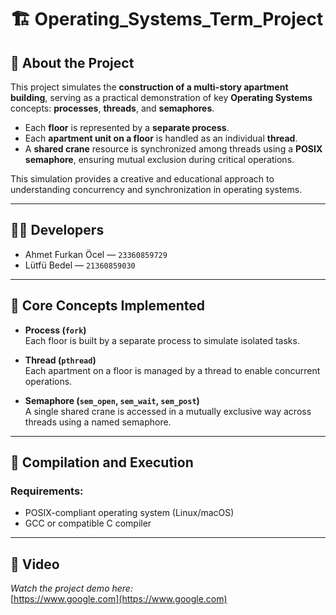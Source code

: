 # 🏗️ Operating_Systems_Term_Project

## 📌 About the Project

This project simulates the **construction of a multi-story apartment building**, serving as a practical demonstration of key **Operating Systems** concepts: **processes**, **threads**, and **semaphores**.

- Each **floor** is represented by a **separate process**.
- Each **apartment unit on a floor** is handled as an individual **thread**.
- A **shared crane** resource is synchronized among threads using a **POSIX semaphore**, ensuring mutual exclusion during critical operations.

This simulation provides a creative and educational approach to understanding concurrency and synchronization in operating systems.

---

## 👨‍💻 Developers

- Ahmet Furkan Öcel — `23360859729`  
- Lütfü Bedel — `21360859030`

---

## 🧠 Core Concepts Implemented

- **Process (`fork`)**  
  Each floor is built by a separate process to simulate isolated tasks.

- **Thread (`pthread`)**  
  Each apartment on a floor is managed by a thread to enable concurrent operations.

- **Semaphore (`sem_open`, `sem_wait`, `sem_post`)**  
  A single shared crane is accessed in a mutually exclusive way across threads using a named semaphore.

---

## 🔧 Compilation and Execution

### Requirements:
- POSIX-compliant operating system (Linux/macOS)
- GCC or compatible C compiler

---

## 🎥 Video

*Watch the project demo here:*  
[https://www.google.com](https://www.google.com)
